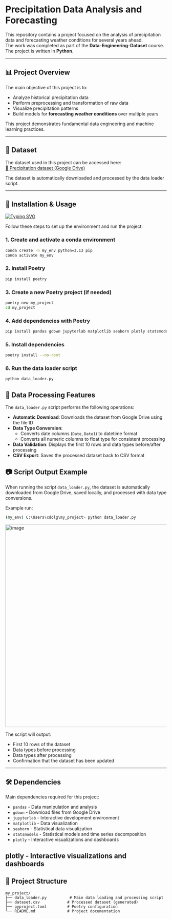 # Precipitation Data Analysis and Forecasting 

This repository contains a project focused on the analysis of precipitation data and forecasting weather conditions for several years ahead.  
The work was completed as part of the **Data-Engineering-Dataset** course.  
The project is written in **Python**.

---

## 📊 Project Overview
The main objective of this project is to:
- Analyze historical precipitation data  
- Perform preprocessing and transformation of raw data  
- Visualize precipitation patterns  
- Build models for **forecasting weather conditions** over multiple years  

This project demonstrates fundamental data engineering and machine learning practices.

---

## 📂 Dataset
The dataset used in this project can be accessed here:  
[📎 Precipitation dataset (Google Drive)](https://drive.google.com/file/d/1NPjKJoVKQWytdYYEIFn7WQGVL6Tljo_L/view?usp=drive_link)

The dataset is automatically downloaded and processed by the data loader script.

---

## 🚀 Installation & Usage
[![Typing SVG](https://readme-typing-svg.herokuapp.com?color=%2336BCF7&lines=Installation+&+Usage)](https://git.io/typing-svg)

Follow these steps to set up the environment and run the project:

### 1. Create and activate a conda environment
```bash
conda create -n my_env python=3.13 pip
conda activate my_env
```

### 2. Install Poetry
```bash
pip install poetry
```

### 3. Create a new Poetry project (if needed)
```bash
poetry new my_project
cd my_project
```

### 4. Add dependencies with Poetry
```bash
pip install pandas gdown jupyterlab matplotlib seaborn plotly statsmodels numpy
```

### 5. Install dependencies
```bash
poetry install --no-root
```

### 6. Run the data loader script
```bash
python data_loader.py
```

## 🔄 Data Processing Features

The `data_loader.py` script performs the following operations:

- **Automatic Download**: Downloads the dataset from Google Drive using the file ID
- **Data Type Conversion**: 
  - Converts date columns (`Date`, `Date1`) to datetime format
  - Converts all numeric columns to float type for consistent processing
- **Data Validation**: Displays the first 10 rows and data types before/after processing
- **CSV Export**: Saves the processed dataset back to CSV format

## 📷 Script Output Example

When running the script `data_loader.py`, the dataset is automatically downloaded from Google Drive, saved locally, and processed with data type conversions.

Example run:

```bash
(my_env) C:\Users\cdolg\my_project> python data_loader.py
```

<img width="1107" height="632" alt="image" src="https://github.com/user-attachments/assets/15fd6e94-4398-42c6-a4fc-9c668683588e" />


The script will output:
- First 10 rows of the dataset
- Data types before processing
- Data types after processing
- Confirmation that the dataset has been updated

---

## 🛠️ Dependencies

Main dependencies required for this project:
- `pandas` - Data manipulation and analysis
- `gdown` - Download files from Google Drive
- `jupyterlab` - Interactive development environment
- `matplotlib` - Data visualization
- `seaborn` - Statistical data visualization
- `statsmodels` - Statistical models and time series decomposition
- `plotly` - Interactive visualizations and dashboards

plotly - Interactive visualizations and dashboards
---

## 📁 Project Structure

```
my_project/
├── data_loader.py          # Main data loading and processing script
├── dataset.csv            # Processed dataset (generated)
├── pyproject.toml         # Poetry configuration
└── README.md              # Project documentation
```



